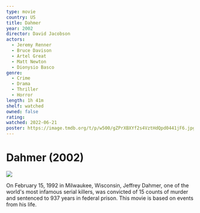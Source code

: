 ```yaml
---
type: movie
country: US
title: Dahmer
year: 2002
director: David Jacobson
actors:
  - Jeremy Renner
  - Bruce Davison
  - Artel Great
  - Matt Newton
  - Dionysio Basco
genre:
  - Crime
  - Drama
  - Thriller
  - Horror
length: 1h 41m
shelf: watched
owned: false
rating:
watched: 2022-06-21
poster: https://image.tmdb.org/t/p/w500/gZPrXBXYf2s4VztHdQpd0441jF6.jpg
---
```


# Dahmer (2002)

![](https://image.tmdb.org/t/p/w500/gZPrXBXYf2s4VztHdQpd0441jF6.jpg)

On February 15, 1992 in Milwaukee, Wisconsin, Jeffrey Dahmer, one of the world's most infamous serial killers, was convicted of 15 counts of murder and sentenced to 937 years in federal prison. This movie is based on events from his life.